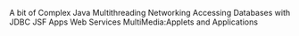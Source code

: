 A bit of Complex Java
  Multithreading
  Networking
  Accessing Databases with JDBC
  JSF Apps
  Web Services
  MultiMedia:Applets and Applications
